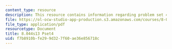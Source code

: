 ```yaml
---
content_type: resource
description: This resource contains information regarding problem set 4.
file: https://ol-ocw-studio-app-production.s3.amazonaws.com/courses/8-044-statistical-physics-i-spring-2013/f7b8910bfe299d327f60ae36e856718c_MIT8_044S13_ps4.pdf
file_type: application/pdf
resourcetype: Document
title: 8.044s13 Pset4
uid: f7b8910b-fe29-9d32-7f60-ae36e856718c
---
```

